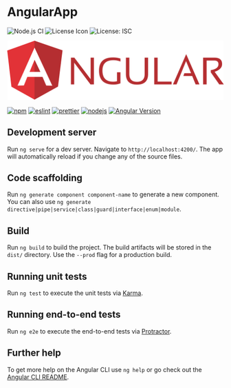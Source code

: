 # AngularApp


![Node.js CI](https://github.com/aguin467/Breweries/workflows/Node.js%20CI/badge.svg?branch=master) ![License Icon](https://img.shields.io/github/license/aguin467/angularApp) ![License: ISC](https://img.shields.io/badge/License-ISC-blue.svg)

![Angular Icon](angular.svg)

[![npm][npm]][npm-url] [![eslint][eslint]][eslint-url] [![prettier][prettier]][prettier-url] [![nodejs][nodejs]][nodejs-url] [![Angular Version][Angular]][Angular-url]
  
[npm]: https://img.shields.io/badge/npm-6.14.2-brightgreen
[npm-url]: https://npmjs.com/

[eslint]: https://img.shields.io/badge/eslint-6.8.0-brightgreen
[eslint-url]: https://eslint.org/

[prettier]: https://img.shields.io/badge/prettier-1.19.1-hotpink
[prettier-url]: https://prettier.io/

[nodejs]: https://img.shields.io/badge/nodejs-13.11.0-brightgreen
[nodejs-url]: https://nodejs.org/en/

[Angular]: https://img.shields.io/badge/angular-9.0.6-red
[Angular-url]: https://angular.io/

## Development server

Run `ng serve` for a dev server. Navigate to `http://localhost:4200/`. The app will automatically reload if you change any of the source files.

## Code scaffolding

Run `ng generate component component-name` to generate a new component. You can also use `ng generate directive|pipe|service|class|guard|interface|enum|module`.

## Build

Run `ng build` to build the project. The build artifacts will be stored in the `dist/` directory. Use the `--prod` flag for a production build.

## Running unit tests

Run `ng test` to execute the unit tests via [Karma](https://karma-runner.github.io).

## Running end-to-end tests

Run `ng e2e` to execute the end-to-end tests via [Protractor](http://www.protractortest.org/).

## Further help

To get more help on the Angular CLI use `ng help` or go check out the [Angular CLI README](https://github.com/angular/angular-cli/blob/master/README.md).
